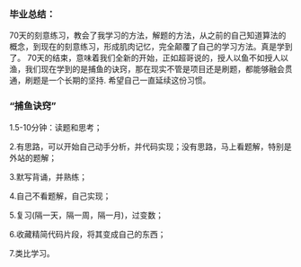 ### 毕业总结：

70天的刻意练习，教会了我学习的方法，解题的方法，从之前的自己知道算法的概念，到现在的刻意练习，形成肌肉记忆，完全颠覆了自己的学习方法。真是学到了。
70天的结束，意味着我们全新的开始，正如超哥说的，授人以鱼不如授人以渔，我们现在学到的是捕鱼的诀窍，那在现实不管是项目还是刷题，都能够融会贯通，刷题是一个长期的坚持.
希望自己一直延续这份习惯。

### “捕鱼诀窍”

1.5-10分钟：读题和思考；

2.有思路，可以开始自己动手分析，并代码实现；没有思路，马上看题解，特别是外站的题解；

3.默写背诵，并熟练；

4.自己不看题解，自己实现；

5.复习(隔一天，隔一周，隔一月)，过变数；

6.收藏精简代码片段，将其变成自己的东西；

7.类比学习。